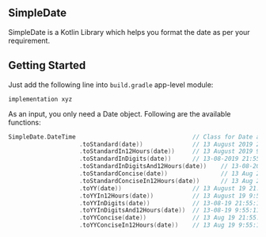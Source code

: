 ## SimpleDate
SimpleDate is a Kotlin Library which helps you format the date as per your requirement.
## Getting Started
Just add the following line into `build.gradle` app-level module:

```implementation xyz```

As an input, you only need a Date object. Following are the available functions:

```kotlin
SimpleDate.DateTime                                 // Class for Date and Time
                    .toStandard(date))              // 13 August 2019 21:55:11
                    .toStandardIn12Hours(date))     // 13 August 2019 9:55:11 PM
                    .toStandardInDigits(date))      // 13-08-2019 21:55:11
                    .toStandardInDigitsAnd12Hours(date))    // 13-08-2019 9:55:11 PM
                    .toStandardConcise(date))               // 13 Aug 2019 21:55:11
                    .toStandardConciseIn12Hours(date))      // 13 Aug 2019 9:55:11 PM
                    .toYY(date))                    // 13 August 19 21:55:11
                    .toYYIn12Hours(date))           // 13 August 19 9:55:11 PM
                    .toYYInDigits(date))            // 13-08-19 21:55:11
                    .toYYInDigitsAnd12Hours(date))  // 13-08-19 9:55:11 PM
                    .toYYConcise(date))             // 13 Aug 19 21:55:11
                    .toYYConciseIn12Hours(date))    // 13 Aug 19 9:55:11 PM
                    
```
